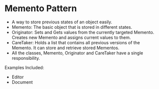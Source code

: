 # Memento Pattern
* A way to store previous states of an object easily.
* Memento: The basic object that is stored in different states.
* Originator: Sets and Gets values from the currently targeted Memento. Creates new Memento and assigns current values to them.
* CareTaker: Holds a list that contains all previous versions of the Memento. It can store and retrieve stored Mementos.
* All the classes, Memento, Originator and CareTaker have a single responsibility.

Examples Included:
* Editor
* Document